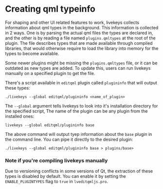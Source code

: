 # Creating qml typeinfo


For shaping and other UI related features to work, livekeys collects information about qml types in the background.
This information is collected in 2 ways. One is by parsing the actual qml files the types
are declared in, and the other is by reading a file named `plugins.qmltypes` at the root of the plugin. The file describes
types that are made available through compiled libraries, that would otherwise require to load the library into memory
for the types to become available.

Some newer plugins might be missing the `plugins.qmltypes` file, or it can be outdated as new types are added. To update this,
users can run livekeys manually on a specified plugin to get the file.

There's a script available in `editqml` plugin called `plugininfo` that will output these types:

```
./livekeys --global editqml/plugininfo <name_of_plugin>
```

The `--global` argument tells livekeys to look into it's installation directory for the specified script, The name of
the plugin can be any plugin from the installed ones:

```
livekeys --global editqml/plugininfo base
```

The above command will output tyep information about the `base` plugin in the command line. You can pipe it directly to
the desired plugin:

```
./livekeys --global editqml/plugininfo base > plugins/base>
```

### Note if you're compiling livekeys manually

Due to versioning conflicts in some versions of Qt, the extraction of these types is disabled by default. You can enable
it by setting the `ENABLE_PLUGINTYPES` flag to `true` in `lveditqmljs.pro`.

